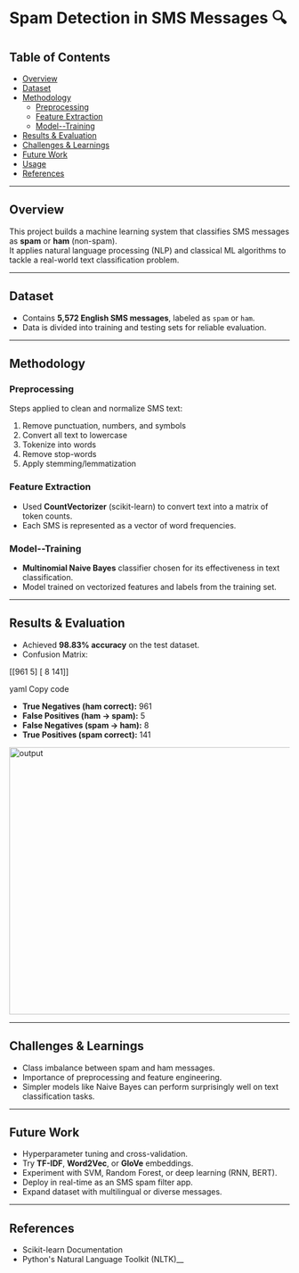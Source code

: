 # Spam Detection in SMS Messages 🔍

## Table of Contents
- [Overview](#overview)  
- [Dataset](#dataset)  
- [Methodology](#methodology)  
  - [Preprocessing](#preprocessing)  
  - [Feature Extraction](#feature-extraction)  
  - [Model--Training](#model--training)  
- [Results & Evaluation](#results--evaluation)  
- [Challenges & Learnings](#challenges--learnings)  
- [Future Work](#future-work)  
- [Usage](#usage)  
- [References](#references)  

---

## Overview
This project builds a machine learning system that classifies SMS messages as **spam** or **ham** (non-spam).  
It applies natural language processing (NLP) and classical ML algorithms to tackle a real-world text classification problem.

---

## Dataset
- Contains **5,572 English SMS messages**, labeled as `spam` or `ham`.  
- Data is divided into training and testing sets for reliable evaluation.  

---

## Methodology

### Preprocessing
Steps applied to clean and normalize SMS text:
1. Remove punctuation, numbers, and symbols  
2. Convert all text to lowercase  
3. Tokenize into words  
4. Remove stop-words  
5. Apply stemming/lemmatization  

### Feature Extraction
- Used **CountVectorizer** (scikit-learn) to convert text into a matrix of token counts.  
- Each SMS is represented as a vector of word frequencies.  

### Model--Training
- **Multinomial Naive Bayes** classifier chosen for its effectiveness in text classification.  
- Model trained on vectorized features and labels from the training set.  

---

## Results & Evaluation
- Achieved **98.83% accuracy** on the test dataset.  
- Confusion Matrix:

[[961 5]
[ 8 141]]

yaml
Copy code

- **True Negatives (ham correct):** 961  
- **False Positives (ham → spam):** 5  
- **False Negatives (spam → ham):** 8  
- **True Positives (spam correct):** 141  

 <img width="580" height="479" alt="output" src="https://github.com/user-attachments/assets/a7a41a96-ec4d-4256-95f5-68fd6bb99a99" />


---

## Challenges & Learnings
- Class imbalance between spam and ham messages.  
- Importance of preprocessing and feature engineering.  
- Simpler models like Naive Bayes can perform surprisingly well on text classification tasks.  

---

## Future Work
- Hyperparameter tuning and cross-validation.  
- Try **TF-IDF**, **Word2Vec**, or **GloVe** embeddings.  
- Experiment with SVM, Random Forest, or deep learning (RNN, BERT).  
- Deploy in real-time as an SMS spam filter app.  
- Expand dataset with multilingual or diverse messages.  

---

## References 
- Scikit-learn Documentation
- Python's Natural Language Toolkit (NLTK)__ 
